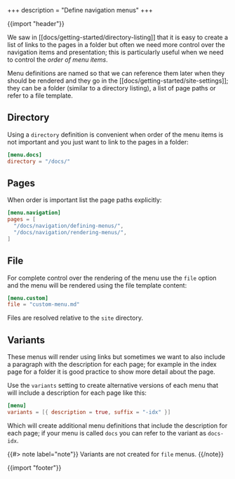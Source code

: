 +++
description = "Define navigation menus"
+++

{{import "header"}}

We saw in [[docs/getting-started/directory-listing]] that it is easy to create a list of links to the pages in a folder but often we need more control over the navigation items and presentation; this is particularly useful when we need to control the *order of menu items*.

Menu definitions are named so that we can reference them later when they should be rendered and they go in the [[docs/getting-started/site-settings]]; they can be a folder (similar to a directory listing), a list of page paths or refer to a file template.

## Directory

Using a `directory` definition is convenient when order of the menu items is not important and you just want to link to the pages in a folder:

```toml
[menu.docs]
directory = "/docs/"
```

## Pages

When order is important list the page paths explicitly:

```toml
[menu.navigation]
pages = [
  "/docs/navigation/defining-menus/",
  "/docs/navigation/rendering-menus/",
]
```

## File

For complete control over the rendering of the menu use the `file` option and the menu will be rendered using the file template content:

```toml
[menu.custom]
file = "custom-menu.md"
```

Files are resolved relative to the `site` directory.

## Variants

These menus will render using links but sometimes we want to also include a paragraph with the description for each page; for example in the index page for a folder it is good practice to show more detail about the page.

Use the `variants` setting to create alternative versions of each menu that will include a description for each page like this:

```toml
[menu]
variants = [{ description = true, suffix = "-idx" }]
```

Which will create additional menu definitions that include the description for each page; if your menu is called `docs` you can refer to the variant as `docs-idx`.

{{#> note label="note"}}
Variants are not created for `file` menus.
{{/note}}

{{import "footer"}}
